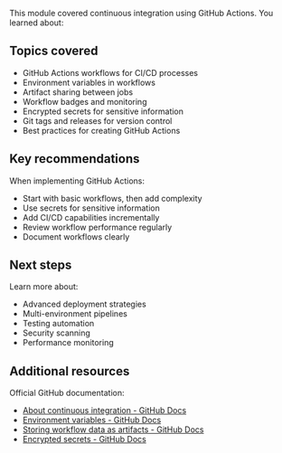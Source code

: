 This module covered continuous integration using GitHub Actions. You learned about:

## Topics covered

- GitHub Actions workflows for CI/CD processes
- Environment variables in workflows
- Artifact sharing between jobs
- Workflow badges and monitoring
- Encrypted secrets for sensitive information
- Git tags and releases for version control
- Best practices for creating GitHub Actions

## Key recommendations

When implementing GitHub Actions:

- Start with basic workflows, then add complexity
- Use secrets for sensitive information
- Add CI/CD capabilities incrementally
- Review workflow performance regularly
- Document workflows clearly

## Next steps

Learn more about:

- Advanced deployment strategies
- Multi-environment pipelines
- Testing automation
- Security scanning
- Performance monitoring

## Additional resources

Official GitHub documentation:

- [About continuous integration - GitHub Docs](https://docs.github.com/actions/automating-builds-and-tests/about-continuous-integration)
- [Environment variables - GitHub Docs](https://docs.github.com/actions/learn-github-actions/environment-variables)
- [Storing workflow data as artifacts - GitHub Docs](https://docs.github.com/actions/advanced-guides/storing-workflow-data-as-artifacts)
- [Encrypted secrets - GitHub Docs](https://docs.github.com/actions/security-guides/encrypted-secrets)
